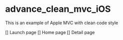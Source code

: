 # advance_clean_mvc_iOS
This is an example of Apple MVC with clean code style 

[]  Launch page
[] Home page
[] Detail page


